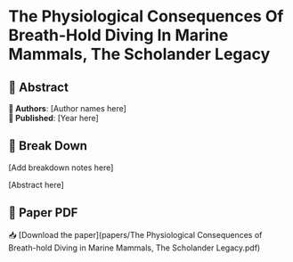 # The Physiological Consequences Of Breath-Hold Diving In Marine Mammals, The Scholander Legacy



## 🧬 Abstract



**👤 Authors**: [Author names here]  
**📅 Published**: [Year here]


## 🧠 Break Down

[Add breakdown notes here]

[Abstract here]



## 📄 Paper PDF

📥 [Download the paper](papers/The Physiological Consequences of Breath-hold Diving in Marine Mammals, The Scholander Legacy.pdf)